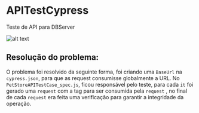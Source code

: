 # APITestCypress

Teste de API para DBServer

![alt text](http://www.dbserver.com.br/fotosnovosite/banners/banner---design--build.jpg)

## Resolução do problema:
O problema foi resolvido da seguinte forma, foi criando uma `BaseUrl` na `cypress.json`, para que as request consumisse globalmente a URL.
No `PetStoreAPITestCase_spec.js`, ficou responsável pelo teste, para cada `it` foi gerado uma `request` com a tag para ser consumida pela `request`
, no final de cada `request` era feita uma verificação para garantir a integridade da operação.
